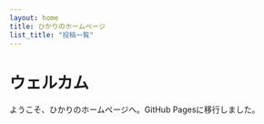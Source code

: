 ```yaml
---
layout: home
title: ひかりのホームページ
list_title: "投稿一覧"
---
```


# ウェルカム

ようこそ、ひかりのホームページへ。GitHub Pagesに移行しました。
